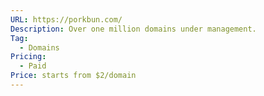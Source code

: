 ```yaml
---
URL: https://porkbun.com/
Description: Over one million domains under management.
Tag:
  - Domains
Pricing:
  - Paid
Price: starts from $2/domain
---
```

